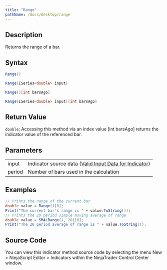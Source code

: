 ```yaml
---
title: "Range"
pathName: /docs/desktop/range
---
```


## Description

Returns the range of a bar.

## Syntax

```csharp
Range()
```

```csharp
Range(ISeries<double> input)
```

```csharp
Range()[int barsAgo]
```

```csharp
Range(ISeries<double> input)[int barsAgo]
```

## Return Value

`double`; Accessing this method via an index value [int barsAgo] returns the indicator value of the referenced bar.

## Parameters

|  |  |
| --- | --- |
| input | Indicator source data ([Valid Input Data for Indicator](/docs/desktop/valid_input_data_for_indicator)) |
| period | Number of bars used in the calculation |

## Examples

```csharp
// Prints the range of the current bar
double value = Range()[0];
Print("The current bar's range is " + value.ToString());
// Prints the 20 period simple moving average of range
double value = SMA(Range(), 20)[0];
Print("The 20 period average of range is " + value.ToString());
```

## Source Code

You can view this indicator method source code by selecting the menu New > NinjaScript Editor > Indicators within the NinjaTrader Control Center window.
